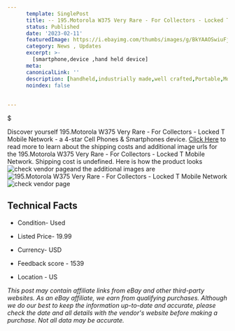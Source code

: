 ```yaml
---
      template: SinglePost
      title: -- 195.Motorola W375 Very Rare - For Collectors - Locked T Mobile Network
      status: Published
      date: '2023-02-11'
      featuredImage: https://i.ebayimg.com/thumbs/images/g/BkYAAOSwiuFjf4Ms/s-l225.jpg
      category: News , Updates
      excerpt: >-
        [smartphone,device ,hand held device]
      meta:
      canonicalLink: ''
      description: [handheld,industrially made,well crafted,Portable,Mobile,Compact,Convenient,Lightweight,Maneuverable,Man-portable,Miniature,Carriable,Hand-held,Light,Holdable,Transportable,Mobile device,Pocket-sized,On-the-go,Wireless,Cordless,Compact size,Convenient size, smartphone,device ,hand held device]
      noindex: false
      
        
---
```

$

Discover yourself 195.Motorola W375 Very Rare - For Collectors - Locked T Mobile Network - a 4-star Cell Phones & Smartphones device. [Click Here](https://www.ebay.com/itm/165795551716?hash=item269a2f59e4%3Ag%3ABkYAAOSwiuFjf4Ms&mkevt=1&mkcid=1&mkrid=711-53200-19255-0&campid=%253CePNCampaignId%253E&customid=%253CreferenceId%253E&toolid=10049) to read more to learn about the shipping costs and additional image urls for the 195.Motorola W375 Very Rare - For Collectors - Locked T Mobile Network. Shipping cost is undefined. Here is how the product looks ![check vendor page](https://i.ebayimg.com/thumbs/images/g/BkYAAOSwiuFjf4Ms/s-l225.jpg)and the additional images are![195.Motorola W375 Very Rare - For Collectors - Locked T Mobile Network](https://i.ebayimg.com/images/g/BkYAAOSwiuFjf4Ms/s-l1600.jpg)![check vendor page](https://origin-galleryplus.ebayimg.com/ws/web/165795551716_2_0_1/225x225.jpg,https://origin-galleryplus.ebayimg.com/ws/web/165795551716_3_0_1/225x225.jpg,https://origin-galleryplus.ebayimg.com/ws/web/165795551716_4_0_1/225x225.jpg,https://origin-galleryplus.ebayimg.com/ws/web/165795551716_5_0_1/225x225.jpg,https://origin-galleryplus.ebayimg.com/ws/web/165795551716_6_0_1/225x225.jpg,https://origin-galleryplus.ebayimg.com/ws/web/165795551716_7_0_1/225x225.jpg,https://origin-galleryplus.ebayimg.com/ws/web/165795551716_8_0_1/225x225.jpg)



 ## Technical Facts 



     
      

 - Condition- Used 


      

 - Listed Price- 19.99 


      

 - Currency- USD 


      

 - Feedback score - 1539 


      

 - Location - US 


      
      

 *_This post may contain affiliate links from eBay and other third-party websites. As an eBay affiliate, we earn from qualifying purchases. Although we do our best to keep the information up-to-date and accurate, please check the date and all details with the vendor's website before making a purchase. Not all data may be accurate._*






